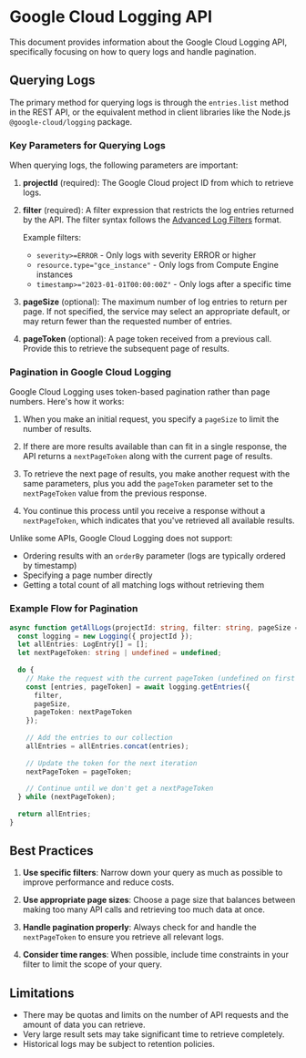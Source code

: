 # Google Cloud Logging API

This document provides information about the Google Cloud Logging API, specifically focusing on how to query logs and handle pagination.

## Querying Logs

The primary method for querying logs is through the `entries.list` method in the REST API, or the equivalent method in client libraries like the Node.js `@google-cloud/logging` package.

### Key Parameters for Querying Logs

When querying logs, the following parameters are important:

1. **projectId** (required): The Google Cloud project ID from which to retrieve logs.

2. **filter** (required): A filter expression that restricts the log entries returned by the API. The filter syntax follows the [Advanced Log Filters](https://cloud.google.com/logging/docs/view/advanced-queries) format.

   Example filters:
   - `severity>=ERROR` - Only logs with severity ERROR or higher
   - `resource.type="gce_instance"` - Only logs from Compute Engine instances
   - `timestamp>="2023-01-01T00:00:00Z"` - Only logs after a specific time

3. **pageSize** (optional): The maximum number of log entries to return per page. If not specified, the service may select an appropriate default, or may return fewer than the requested number of entries.

4. **pageToken** (optional): A page token received from a previous call. Provide this to retrieve the subsequent page of results.

### Pagination in Google Cloud Logging

Google Cloud Logging uses token-based pagination rather than page numbers. Here's how it works:

1. When you make an initial request, you specify a `pageSize` to limit the number of results.

2. If there are more results available than can fit in a single response, the API returns a `nextPageToken` along with the current page of results.

3. To retrieve the next page of results, you make another request with the same parameters, plus you add the `pageToken` parameter set to the `nextPageToken` value from the previous response.

4. You continue this process until you receive a response without a `nextPageToken`, which indicates that you've retrieved all available results.

Unlike some APIs, Google Cloud Logging does not support:
- Ordering results with an `orderBy` parameter (logs are typically ordered by timestamp)
- Specifying a page number directly
- Getting a total count of all matching logs without retrieving them

### Example Flow for Pagination

```typescript
async function getAllLogs(projectId: string, filter: string, pageSize = 100) {
  const logging = new Logging({ projectId });
  let allEntries: LogEntry[] = [];
  let nextPageToken: string | undefined = undefined;
  
  do {
    // Make the request with the current pageToken (undefined on first request)
    const [entries, pageToken] = await logging.getEntries({
      filter,
      pageSize,
      pageToken: nextPageToken
    });
    
    // Add the entries to our collection
    allEntries = allEntries.concat(entries);
    
    // Update the token for the next iteration
    nextPageToken = pageToken;
    
    // Continue until we don't get a nextPageToken
  } while (nextPageToken);
  
  return allEntries;
}
```

## Best Practices

1. **Use specific filters**: Narrow down your query as much as possible to improve performance and reduce costs.

2. **Use appropriate page sizes**: Choose a page size that balances between making too many API calls and retrieving too much data at once.

3. **Handle pagination properly**: Always check for and handle the `nextPageToken` to ensure you retrieve all relevant logs.

4. **Consider time ranges**: When possible, include time constraints in your filter to limit the scope of your query.

## Limitations

- There may be quotas and limits on the number of API requests and the amount of data you can retrieve.
- Very large result sets may take significant time to retrieve completely.
- Historical logs may be subject to retention policies.